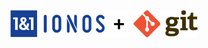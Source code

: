 <p align='center'>
  <img alt="1&1 + GIT" width="300" height="44" src="assets/ionos%2Bgit.svg">
</p>
